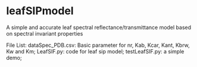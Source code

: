 # leafSIPmodel
A simple and accurate leaf spectral reflectance/transmittance model based on spectral invariant properties

File List:
	dataSpec_PDB.csv: Basic parameter for nr, Kab, Kcar, Kant, Kbrw, Kw and Km;
	LeafSIF.py: code for leaf sip model;
	testLeafSIF.py: a simple demo;

